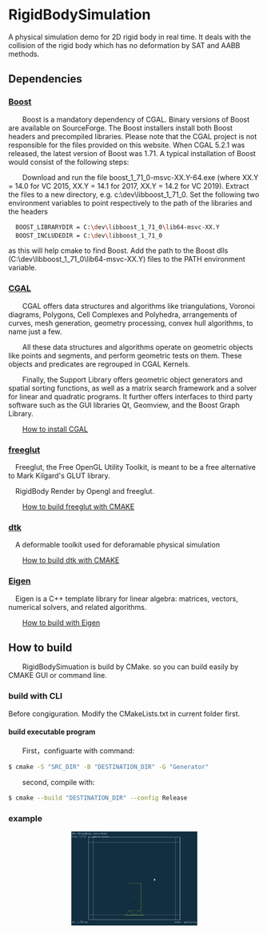 # RigidBodySimulation

A physical simulation demo for 2D rigid body in real time. It deals with the collision of the rigid body which has no deformation by SAT and AABB methods.

## Dependencies

### [Boost](https://github.com/boostorg/boost)

&emsp;&emsp;Boost is a mandatory dependency of CGAL. Binary versions of Boost are available on SourceForge. The Boost installers install both Boost headers and precompiled libraries. Please note that the CGAL project is not responsible for the files provided on this website. When CGAL 5.2.1 was released, the latest version of Boost was 1.71. A typical installation of Boost would consist of the following steps:

&emsp;&emsp;Download and run the file boost_1_71_0-msvc-XX.Y-64.exe (where XX.Y = 14.0 for VC 2015, XX.Y = 14.1 for 2017, XX.Y = 14.2 for VC 2019).
Extract the files to a new directory, e.g. c:\dev\libboost_1_71_0.
Set the following two environment variables to point respectively to the path of the libraries and the headers
```bash
  BOOST_LIBRARYDIR = C:\dev\libboost_1_71_0\lib64-msvc-XX.Y
  BOOST_INCLUDEDIR = C:\dev\libboost_1_71_0
```
as this will help cmake to find Boost.
Add the path to the Boost dlls (C:\dev\libboost_1_71_0\lib64-msvc-XX.Y) files to the PATH environment variable.


### [CGAL](https://github.com/CGAL/cgal)

&emsp;&emsp;CGAL offers data structures and algorithms like triangulations, Voronoi diagrams, Polygons, Cell Complexes and Polyhedra, arrangements of curves, mesh generation, geometry processing, convex hull algorithms, to name just a few.

&emsp;&emsp;All these data structures and algorithms operate on geometric objects like points and segments, and perform geometric tests on them. These objects and predicates are regrouped in CGAL Kernels.

&emsp;&emsp;Finally, the Support Library offers geometric object generators and spatial sorting functions, as well as a matrix search framework and a solver for linear and quadratic programs. It further offers interfaces to third party software such as the GUI libraries Qt, Geomview, and the Boost Graph Library.

&emsp;&emsp;[How to install CGAL](https://doc.cgal.org/latest/Manual/index.html)

### [freeglut](http://freeglut.sourceforge.net)

&emsp;Freeglut, the Free OpenGL Utility Toolkit, is meant to be a free alternative to Mark Kilgard's GLUT library. 

&emsp;RigidBody Render by Opengl and freeglut.

&emsp;&emsp;[How to build freeglut with CMAKE](https://doc.qt.io/qt-5/cmake-get-started.html#build-a-gui-executable)

### [dtk](https://github.com/Deformable-Toolkit/dtk)

&emsp;A deformable toolkit used for deforamable physical simulation

&emsp;&emsp;[How to build dtk with CMAKE](https://github.com/Deformable-Toolkit/dtk)

### [Eigen](https://eigen.tuxfamily.org/index.php?title=Main_Page)

&emsp;Eigen is a C++ template library for linear algebra: matrices, vectors, numerical solvers, and related algorithms.

&emsp;&emsp;[How to build with Eigen](https://eigen.tuxfamily.org/dox/GettingStarted.html)

## How to build

&emsp;&emsp;RigidBodySimuation is build by CMake. so you can build easily by CMAKE GUI or command line. 

### build with CLI

Before congiguration. Modify the CMakeLists.txt in current folder first.

#### build executable program

&emsp;&emsp;First，configuarte with command:

```bash
$ cmake -S "SRC_DIR" -B "DESTINATION_DIR" -G "Generator"
```

&emsp;&emsp;second, compile with:

```bash
$ cmake --build "DESTINATION_DIR" --config Release
```

### example

<div align="center">
  <img src="../img/dtkRigidBodySimulation.gif" width = "50%", height = "50%"/>
</div>